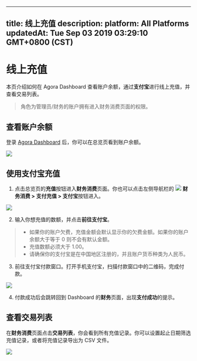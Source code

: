 
---
title: 线上充值
description: 
platform: All Platforms
updatedAt: Tue Sep 03 2019 03:29:10 GMT+0800 (CST)
---
# 线上充值
本页介绍如何在 Agora Dashboard 查看账户余额，通过**支付宝**进行线上充值，并查看交易列表。

> 角色为管理员/财务的账户拥有进入财务消费页面的权限。

## 查看账户余额

登录  [Agora Dashboard](https://dashboard.agora.io/)  后，你可以在总览页看到账户余额。
  
![](https://web-cdn.agora.io/docs-files/1562665959826)

## 使用支付宝充值

1. 点击总览页的**充值**按钮进入**财务消费**页面。你也可以点击左侧导航栏的 ![](https://web-cdn.agora.io/docs-files/1562666103550) **财务消费 > 支付充值 > 支付宝**按钮进入。

![](https://web-cdn.agora.io/docs-files/1562666275283)

2. 输入你想充值的数额，并点击**前往支付宝**。

> - 如果你的账户欠费，充值金额会默认显示你的欠费金额。如果你的账户余额大于等于 0 则不会有默认金额。
> - 充值数额必须大于 1.00。
> - 请确保你的支付宝是在中国地区注册的，并且账户货币种类为人民币。

3. 前往支付宝付款窗口。打开手机支付宝，扫描付款窗口中的二维码，完成付款。

![](https://web-cdn.agora.io/docs-files/1562666593903)

4. 付款成功后会跳转回到 Dashboard 的**财务**页面，出现**支付成功**的提示。

## 查看交易列表

在**财务消费**页面点击**交易列表**，你会看到所有充值记录。你可以设置起止日期筛选充值记录，或者将充值记录导出为 CSV 文件。

![](https://web-cdn.agora.io/docs-files/1562666802803)
